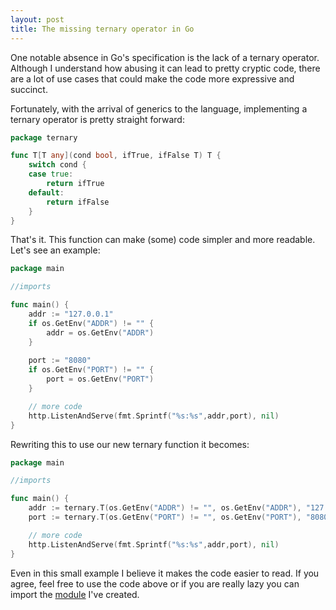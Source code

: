 ```yaml
---
layout: post
title: The missing ternary operator in Go
---
```


One notable absence in Go's specification is the lack of a ternary operator. Although I understand how abusing it can lead to pretty cryptic code, there are a lot of use cases that could make the code more expressive and succinct.

Fortunately, with the arrival of generics to the language, implementing a ternary operator is pretty straight forward:

```go
package ternary

func T[T any](cond bool, ifTrue, ifFalse T) T {
    switch cond {
    case true:
        return ifTrue
    default:
        return ifFalse
    }
}
```

That's it. This function can make (some) code simpler and more readable. Let's see an example:

```go
package main

//imports

func main() {
    addr := "127.0.0.1"
    if os.GetEnv("ADDR") != "" {
        addr = os.GetEnv("ADDR")
    }
    
    port := "8080"
    if os.GetEnv("PORT") != "" {
        port = os.GetEnv("PORT")
    }

    // more code
    http.ListenAndServe(fmt.Sprintf("%s:%s",addr,port), nil)
}
```

Rewriting this to use our new ternary function it becomes:

```go
package main

//imports

func main() {
    addr := ternary.T(os.GetEnv("ADDR") != "", os.GetEnv("ADDR"), "127.0.0.1")
    port := ternary.T(os.GetEnv("PORT") != "", os.GetEnv("PORT"), "8080")

    // more code
    http.ListenAndServe(fmt.Sprintf("%s:%s",addr,port), nil)
}
```

Even in this small example I believe it makes the code easier to read. If you agree, feel free to use the code above or if you are really lazy you can import the [module](https://github.com/bluescreen10/ternary) I've created.

